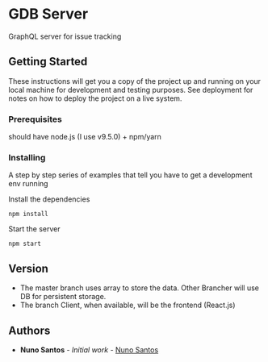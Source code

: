# GDB Server

 GraphQL server for issue tracking

## Getting Started

These instructions will get you a copy of the project up and running on your local machine for development and testing purposes. See deployment for notes on how to deploy the project on a live system.

### Prerequisites

should have node.js (I use v9.5.0) + npm/yarn


### Installing

A step by step series of examples that tell you have to get a development env running

Install the dependencies

```
npm install
```

Start the server

```
npm start
```

## Version

 * The master branch uses array to store the data. Other Brancher will use DB for persistent storage.
 * The branch Client, when available, will be the frontend (React.js)

## Authors

* **Nuno Santos** - *Initial work* - [Nuno Santos](http://www.nothing.pt)
